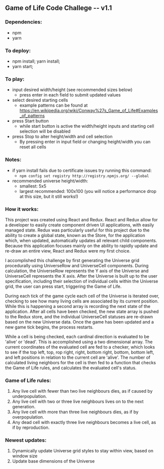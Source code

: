 ## Game of Life Code Challege -- v1.1

### Dependencies: 

- npm
- yarn

### To deploy:

- npm install; yarn install;
- yarn start;

### To play:

- input desired width/height (see recommended sizes below)
  - press enter in each field to submit updated values
- select desired starting cells
  - example patterns can be found at https://en.wikipedia.org/wiki/Conway%27s_Game_of_Life#Examples_of_patterns
- press Start button
  - while start button is active the width/height inputs and starting cell selection will be disabled
- press Stop to alter height/width and cell selection
  - By pressing enter in input field or changing height/width you can reset all cells

### Notes: 

  - if yarn install fails due to certificate issues try running this command: 
    - ```npm config set registry http://registry.npmjs.org/ --global```
  - recommended universe height/width: 
    - smallest: 5x5
    - largest recommended: 100x100 (you will notice a performance drop at this size, but it still works!)

### How it works:

This project was created using React and Redux. React and Redux allow for a developer to easily create component driven UI applications,
with easily managed state. Redux was particularly useful for this project due to the ability to create a global state, known as the Store,
for the application which, when updated, automatically updates all relevant child components. Because this application focuses mainly on the
ability to rapidly update and re-draw an entire view, React and Redux were my first choice. 

I accomplished this challenge by first generating the Universe grid procedurally using UniverseRow and UniverseCell components. During
calculation, the UniverseRow represents the Y axis of the Universe and UniverseCell represents the X axis. After the Universe is built up
to the user specification, including their selection of individual cells within the Universe grid, the user can press start, triggering the
Game of Life.

During each tick of the game cycle each cell of the Universe is iterated over, checking to see how many living cells are associated by its
current position. While this is happening a second array is recording the next state of the application. After all cells have been checked,
the new state array is pushed to the Redux store, and the individual UniverseCell statuses are re-drawn based on the new Universe data.
Once the game has been updated and a new game tick begins, the process restarts. 

While a cell is being checked, each cardinal direction is evaluated to be 'alive' or 'dead'. This is accomplished using a two dimensional
array. The current coordinates of the evaluated cell are fed to a checker, which looks to see if the top left, top, rop right, right,
bottom right, bottom, bottom left, and left positions in relation to the current cell are 'alive'. The number of calculated living neighbors for the cell is then fed to a function that checks the Game of Life rules, and calculates the evaluated cell's status.

### Game of Life rules:

1. Any live cell with fewer than two live neighbours dies, as if caused by underpopulation.
2. Any live cell with two or three live neighbours lives on to the next generation.
3. Any live cell with more than three live neighbours dies, as if by overpopulation.
4. Any dead cell with exactly three live neighbours becomes a live cell, as if by reproduction.

### Newest updates:

1. Dynamically update Universe grid styles to stay within view, based on window size
2. Update base dimensions of the Universe
